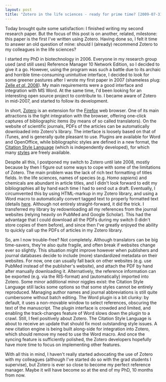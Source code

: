 ```yaml
---
layout: post
title: "Zotero in the life sciences - ready for prime time? [2009-07-31]"
---
```


Today brought quite some satisfaction: I finished writing my second research paper.
But the focus of this post is on another, related, milestone: this paper is the first I've written using Zotero.
Having done so, I felt it time to answer an old question of mine: should I (already) recommend Zotero to my colleagues in the life sciences?

I started my PhD in biotechnology in 2006.
Everyone in my research group used (and still uses) Reference Manager 10 Network Edition, so I decided to give it a go.
However, using the program was such a battle due to its archaic and horrible time-consuming unintuitive interface, I decided to look for some greener pastures after I wrote my first paper in 2007 (shameless plug: [Zelle _et al_. 2008](http://aem.asm.org/cgi/content/abstract/74/9/2766)).
My main requirements were a good interface and integration with MS Word.
At the same time, I'd been looking for an interesting open source project to contribute to.
I became aware of Zotero in mid-2007, and started to follow its development.

In short, [Zotero](http://www.zotero.org) is an extension for the [Firefox](http://www.mozilla.com/en-US/firefox/personal.html) web browser.
One of its main attractions is the tight integration with the browser, offering one-click captures of bibliographic items (by means of so called translators).
On the website of scientific journals, PDFs of the articles can be automatically downloaded into Zotero's library.
The interface is loosely based on that of iTunes, and is generally quite pleasant to use.
Plugins are available for Word and OpenOffice, while bibliographic styles are defined in a new format, the [Citation Style Language](http://xbiblio.sourceforge.net/csl/) (which is independently developed), for which many [styles](http://www.zotero.org/styles) are freely available.

Despite all this, I postponed my switch to Zotero until late 2008, mostly because by then I figure out some ways to cope with some of the limitations of Zotero.
The main problem was the lack of rich text formatting of titles fields.
In the life sciences, names of species (e.g. _Homo sapiens_) and chemicals are abundant in article titles, and I didn't look forward to edit my bibliographies all by hand each time I had to send out a draft.
Eventually, I circumvented this by using HTML-markup in my Zotero library, and using a Word macro to automatically convert tagged text to properly formatted text (details [here](http://forums.zotero.org/discussion/3875/rich-text-in-titles/?Focus=26555#Comment_26555).
Although not entirely straight-forward, it did the trick.
I transferred my library by redownloading all my references from the journal websites (relying heavily on PubMed and Google Scholar).
This had the advantage that I could download all the PDFs during my switch (I didn't store copies of them before), and since then I've greatly enjoyed the ability to quickly call up the PDFs of articles in my Zotero library.

So, am I now trouble-free? Not completely.
Although translators can be big time-savers, they're also quite fragile, and often break if websites change ever so slightly.
This situation might improve however when publishers and journal databases decide to include (more) standardized metadata on their websites.
For now, one can usually fall back on other websites (e.g. use PubMed instead of the publisher's website), and attach the PDF by hand after manually downloading it.
Alternatively, the reference information can be exported (e.g. via the RIS-format) and (automatically) imported into Zotero.
Some minor additional minor niggles exist: the Citation Style Language still lacks some options so that some styles cannot be entirely reproduced.
Managing author names and journal abbreviations is still quite cumbersome without batch editing.
The Word plugin is a bit clunky: by default, it uses a non-movable window to select references, obscuring the text of the manuscript.
The plugin interface is crowded and limited, and enabling the track-changes feature of Word slows down the plugin to a crawl.
Still, I feel positively about Zotero.
The Citation Style Language is about to receive an update that should fix most outstanding style issues.
A new citation engine is being built along-side for integration into Zotero, which should remove my need to use the Word macro.
And once the syncing feature is sufficiently polished, the Zotero developers hopefully have more time to focus on implementing other features.

With all this in mind, I haven't really started advocating the use of Zotero with my colleagues (although I've started do so with the grad students I supervise), but Zotero is ever so close to become my perfect reference manager.
Maybe it will have become so at the end of my PhD, 10 months from now.